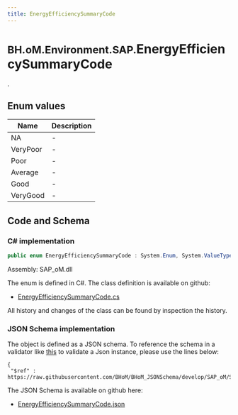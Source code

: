 ```yaml
---
title: EnergyEfficiencySummaryCode
---
```


# <small>BH.oM.Environment.SAP.</small>**EnergyEfficiencySummaryCode**

.

## Enum values

| Name            | Description                                                    |
|-----------------|----------------------------------------------------------------|
| NA |  -  |
| VeryPoor |  -  |
| Poor |  -  |
| Average |  -  |
| Good |  -  |
| VeryGood |  -  |


## Code and Schema

### C# implementation

``` C# title="C#"
public enum EnergyEfficiencySummaryCode : System.Enum, System.ValueType, System.IComparable, System.ISpanFormattable, System.IFormattable, System.IConvertible
```

Assembly: SAP_oM.dll

The enum is defined in C#. The class definition is available on github:

- [EnergyEfficiencySummaryCode.cs](https://github.com/BHoM/SAP_Toolkit/blob/develop/SAP_oM/Enums\EnergyEfficiencySummaryCode.cs)

All history and changes of the class can be found by inspection the history.
### JSON Schema implementation

The object is defined as a JSON schema. To reference the schema in a validator like [this](https://www.jsonschemavalidator.net/) to validate a Json instance, please use the lines below:

``` { .json .copy .select } title="JSON Schema"
{
 "$ref" : https://raw.githubusercontent.com/BHoM/BHoM_JSONSchema/develop/SAP_oM/SAP/EnergyEfficiencySummaryCode.json}
```

The JSON Schema is available on github here:

- [EnergyEfficiencySummaryCode.json](https://github.com/BHoM/BHoM_JSONSchema/blob/develop/SAP_oM/SAP/EnergyEfficiencySummaryCode.json)
